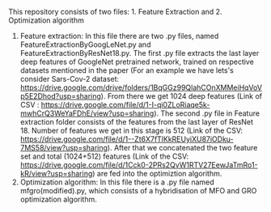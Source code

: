 This repository consists of two files: 1. Feature Extraction and 2. Optimization algorithm
1. Feature extraction: In this file there are two .py files, named FeatureExtractionByGoogLeNet.py  and FeatureExtractionByResNet18.py. The first .py file extracts the last layer deep features of GoogleNet pretrained network, trained on respective datasets mentioned in the paper (For an example we have lets's consider Sars-Cov-2 dataset: https://drive.google.com/drive/folders/1BqGGz99QlahCOnXMMeiHqVoVp5E2Dhod?usp=sharing). From there we get 1024 deep features (Link of CSV : https://drive.google.com/file/d/1-I-qi0ZLoRiaqe5k-mwhCrQ3WeYaFDhE/view?usp=sharing). The second .py file in Feature extraction folder consists of the features from the last layer of ResNet 18. Number of features we get in this stage is 512 (Link of the CSV: https://drive.google.com/file/d/1--Zt6X7fTlKkREUyiXU87iODku-7MS58/view?usp=sharing). After that we concatenated the two feature set and total (1024+512) features (Link of the CSV: https://drive.google.com/file/d/1Cck0-2PRs2QvW1RTV27EewJaTmRo1-kR/view?usp=sharing) are fed into the optimiztion algorithm.
2. Optimization algorithm: In this file there is a .py file named mfgro(modified).py, which consists of a hybridisation of MFO and GRO optimization algorithm. 
